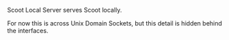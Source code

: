 Scoot Local Server serves Scoot locally.

For now this is across Unix Domain Sockets, but this detail is hidden behind the interfaces.